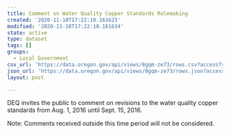 ```yaml
---
title: Comment on Water Quality Copper Standards Rulemaking
created: '2020-11-10T17:22:10.161623'
modified: '2020-11-10T17:22:10.161634'
state: active
type: dataset
tags: []
groups:
  - Local Government
csv_url: 'https://data.oregon.gov/api/views/8gqm-ze73/rows.csv?accessType=DOWNLOAD'
json_url: 'https://data.oregon.gov/api/views/8gqm-ze73/rows.json?accessType=DOWNLOAD'
layout: post

---
```

DEQ invites the public to comment on revisions to the water quality copper standards from Aug. 1, 2016 until Sept. 15, 2016. 

Note: Comments received outside this time period will not be considered.
